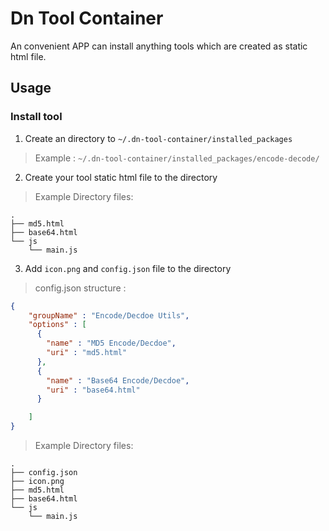 # Dn Tool Container

An convenient APP can install anything tools which are created as static html file. 

## Usage 

### Install tool

1. Create an directory to `~/.dn-tool-container/installed_packages`

> Example : `~/.dn-tool-container/installed_packages/encode-decode/`

2. Create your tool static html file to the directory

> Example Directory files:

```
.
├── md5.html
├── base64.html
└── js
    └── main.js
```

3. Add `icon.png` and `config.json` file to the directory

> config.json structure :

```json
{
    "groupName" : "Encode/Decdoe Utils",
    "options" : [
      {
        "name" : "MD5 Encode/Decdoe",
        "uri" : "md5.html"
      },
      {
        "name" : "Base64 Encode/Decdoe",
        "uri" : "base64.html"
      }

    ]
}
```

> Example Directory files:

```
.
├── config.json
├── icon.png
├── md5.html
├── base64.html
└── js
    └── main.js
```
